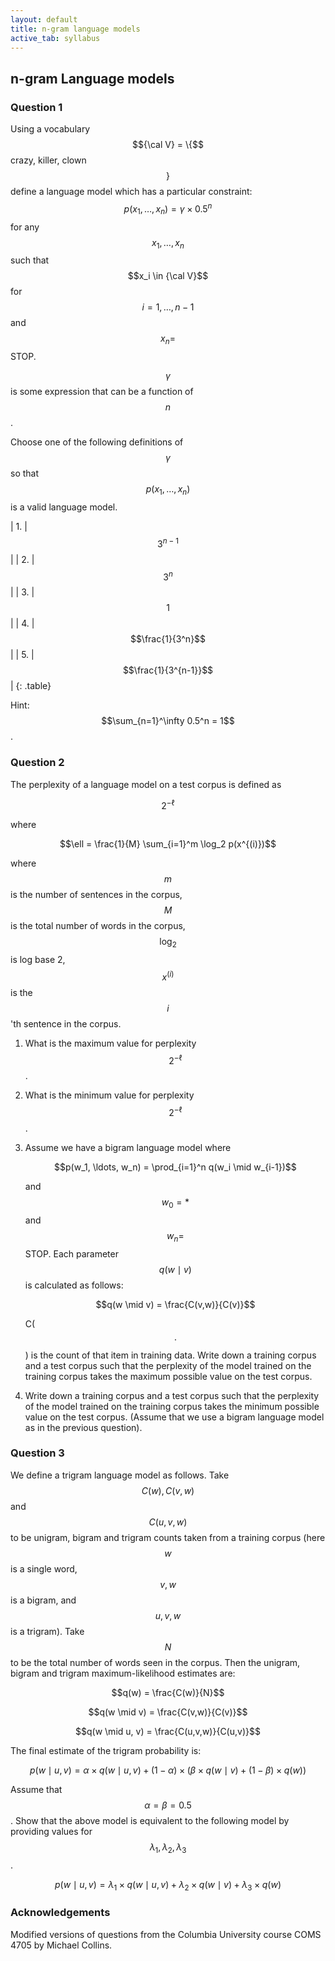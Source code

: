 ```yaml
---
layout: default
title: n-gram language models
active_tab: syllabus
---
```


## n-gram Language models

### Question 1

Using a vocabulary $${\cal V} = \{$$ crazy, killer, clown $$\}$$ define a language model which has a particular constraint: $$p(x_1, \ldots, x_n) = \gamma \times 0.5^n$$ for any $$x_1, \ldots, x_n$$ such that $$x_i \in {\cal V}$$ for $$i = 1, \ldots, n-1$$ and $$x_n =$$ STOP.

$$\gamma$$ is some expression that can be a function of $$n$$.

Choose one of the following definitions of $$\gamma$$ so that $$p(x_1, \ldots, x_n)$$ is a valid language model.

| 1. | $$3^{n-1}$$ |
| 2. | $$3^n$$ |
| 3. | $$1$$ |
| 4. | $$\frac{1}{3^n}$$ |
| 5. | $$\frac{1}{3^{n-1}}$$ |
{: .table}

Hint: $$\sum_{n=1}^\infty 0.5^n = 1$$.

### Question 2

The perplexity of a language model on a test corpus is defined as 

$$2^{-\ell}$$

where

$$\ell = \frac{1}{M} \sum_{i=1}^m \log_2 p(x^{(i)})$$

where $$m$$ is the number of sentences in the corpus, $$M$$ is the total number of words in the corpus,
$$\log_2$$ is log base 2, $$x^{(i)}$$ is the $$i$$'th sentence in the corpus. 

1. What is the maximum value for perplexity $$2^{-\ell}$$.
1. What is the minimum value for perplexity $$2^{-\ell}$$.
1. Assume we have a bigram language model where

   $$p(w_1, \ldots, w_n) = \prod_{i=1}^n q(w_i \mid w_{i-1})$$

   and $$w_0 = \ast$$ and $$w_n =$$ STOP. Each parameter $$q(w \mid v)$$ is calculated as follows:

   $$q(w \mid v) = \frac{C(v,w)}{C(v)}$$

   C($$\cdot$$) is the count of that item in training data.
   Write down a training corpus and a test corpus such that the
   perplexity of the model trained on the training corpus takes the
   maximum possible value on the test corpus.
1. Write down a training corpus and a test corpus such that the perplexity of the model trained on 
   the training corpus takes the minimum possible value on the test corpus. (Assume that we use a 
   bigram language model as in the previous question).

### Question 3

We define a trigram language model as follows. Take $$C(w),
C(v, w)$$ and $$C(u, v, w)$$ to be unigram, bigram and trigram
counts taken from a training corpus (here $$w$$ is a single word, $$v, w$$
is a bigram, and $$u, v, w$$ is a trigram). Take $$N$$ to be the total
number of words seen in the corpus. Then the unigram, bigram and
trigram maximum-likelihood estimates are:

$$q(w) = \frac{C(w)}{N}$$

$$q(w \mid v) = \frac{C(v,w)}{C(v)}$$

$$q(w \mid u, v) = \frac{C(u,v,w)}{C(u,v)}$$

The final estimate of the trigram probability is:

$$p(w \mid u, v) = \alpha \times q(w \mid u, v) + (1 - \alpha) \times \left( \beta \times q(w \mid v) + (1 - \beta) \times q(w) \right)$$

Assume that $$\alpha = \beta = 0.5$$. Show that the above model is equivalent to the following model by providing 
values for $$\lambda_1, \lambda_2, \lambda_3$$.

$$p(w \mid u, v) = \lambda_1 \times q(w \mid u, v) + \lambda_2 \times q(w \mid v) + \lambda_3 \times q(w)$$

### Acknowledgements

Modified versions of questions from the Columbia University course COMS 4705 by Michael Collins.

